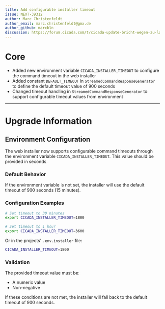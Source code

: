 ```yaml
---
title: Add configurable installer timeout
issue: NEXT-39312
author: Marc Christenfeldt
author_email: marc.christenfeldt@gmx.de
author_github: marcbln
discussion: https://forum.cicada.com/t/cicada-update-bricht-wegen-zu-langer-laufzeit-ab/104013/11
---
```


# Core

* Added new environment variable `CICADA_INSTALLER_TIMEOUT` to configure the command timeout in the web installer
* Added constant `DEFAULT_TIMEOUT` in `StreamedCommandResponseGenerator` to define the default timeout value of 900 seconds
* Changed timeout handling in `StreamedCommandResponseGenerator` to support configurable timeout values from environment
___
# Upgrade Information

## Environment Configuration

The web installer now supports configurable command timeouts through the environment variable `CICADA_INSTALLER_TIMEOUT`. This value should be provided in seconds.

### Default Behavior
If the environment variable is not set, the installer will use the default timeout of 900 seconds (15 minutes).

### Configuration Examples
```bash
# Set timeout to 30 minutes
export CICADA_INSTALLER_TIMEOUT=1800

# Set timeout to 1 hour
export CICADA_INSTALLER_TIMEOUT=3600
```

Or in the projects' `.env.installer` file:

```bash
CICADA_INSTALLER_TIMEOUT=1800
```

### Validation
The provided timeout value must be:
- A numeric value
- Non-negative

If these conditions are not met, the installer will fall back to the default timeout of 900 seconds.
